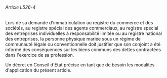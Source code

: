 ###### Article L526-4

Lors de sa demande d'immatriculation au registre du commerce et des sociétés, au registre spécial des agents commerciaux, au registre spécial des entreprises individuelles à responsabilité limitée ou au registre national des entreprises, la personne physique mariée sous un régime de communauté légale ou conventionnelle doit justifier que son conjoint a été informé des conséquences sur les biens communs des dettes contractées dans l'exercice de sa profession.

Un décret en Conseil d'Etat précise en tant que de besoin les modalités d'application du présent article.

